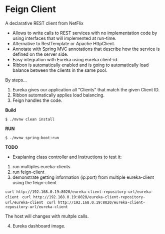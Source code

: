 # Feign Client

A declarative REST client from NetFlix

- Allows to write calls to REST services with no implementation code by using interfaces that will implemented at run-time.
- Alternative to RestTemplate or Apache HttpClient.
- Annotate with Spring MVC annotations that describe how the service is defined on the server side.
- Easy integration with Eureka using eureka client-id.
- Ribbon is automatically enabled and is going to automatically load balance between the clients in the same pool.

By steps...

1. Eureka gives our application all "Clients" that match the given Client ID.
2. Ribbon automatically applies load balancing.
3. Feign handles the code.


**Build**

`$ ./mvnw clean install
`

**RUN**


`$ ./mvnw spring-boot:run
`

**TODO**

- Exaplaning class controller and Instructions to test it: 
1. run multiples eureka-clients 
2. run feign-client
3. demonstrate getting information (ip:port) from multiple eureka-client using the feign-client

`curl http://192.168.0.19:8020/eureka-client-repository-url/eureka-client
`
`curl http://192.168.0.19:8020/eureka-client-repository-url/eureka-client
`
`curl http://192.168.0.19:8020/eureka-client-repository-url/eureka-client
`

The host will changes with multple calls.

4. Eureka dashboard image.